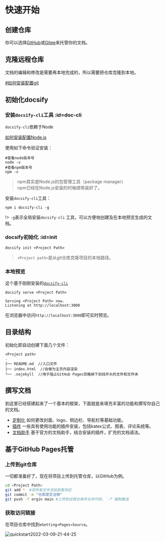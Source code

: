 # 快速开始

## 创建仓库

你可以选择[GitHub](https://github.com/)或[Gitee](https://gitee.com/)来托管你的文档。

## 克隆远程仓库

文档的编辑和修改是需要再本地完成的，所以需要把仓库克隆到本地。

[#如何安装配置git](https://www.runoob.com/git/git-install-setup.html)

## 初始化docsify

### 安装`docsify-cli`工具 :id=doc-cli

`docsify-cli`依赖于Node

[如何安装配置Node.js](https://www.runoob.com/nodejs/nodejs-install-setup.html)

使用如下命令验证安装：
```shell
#查看node版本号
node -v
#查看npm版本号
npm -v
```

> npm其实是Node.js的包管理工具（package manager）</br>npm已经在Node.js安装的时候顺带装好了。

安装`docsify-cli`工具：

```shell
npm i docsify-cli -g
```

!> `-g`表示全局安装`docsify-cli` 工具，可以方便地创建及在本地预览生成的文档。

### docsify初始化 :id=init

```shell
docsify init <Project Path>
```
> `<Project path>`是从git仓库克隆项目的本地路径。

### 本地预览

这个基于刚刚安装的[`docsify-cli`](#doc-cli)

```shell
docsify serve <Project Path>

Serving <Project Path> now.
Listening at http://localhost:3000
```

在浏览器中访问`http://localhost:3000`即可实时预览。

## 目录结构

初始化即自动创建下面几个文件：

```text
<Project path>
.
├── README.md  //入口文件
├── index.html  //会做为主页内容渲染
└── .nojekyll  //用于阻止GitHub Pages忽略掉下划线开头的文件和文件夹
```

## 撰写文档

到这里已经搭建起来了一个基本的框架，下面就是来填充丰富的功能和撰写你自己的文档。

- [定制化](md/custom.md)  如何更改封面、logo、侧边栏、导航栏等基础功能。
- [插件](md/plugins.md)  一些具有使用功能的插件安装，包括katex公式、图表、评论系统等。
- [文档助手](md/helper.md)  基于官方的文档助手，结合安装的插件，扩充的文档语法。

## 基于GitHub Pages托管

### 上传到git仓库

一切都准备好了，现在将项目上传到托管仓库，以GitHub为例。

```bash
cd <Project Path>
git add *  #将所有文件添加到暂存区
git commit -m "仓库提交注释"  
git push -f orgin main #上传到远程仓库并合并代码，`-f`强制推送
```

### 获取访问链接

在项目仓库中找到`⚙️Setting➔Pages➔Source`。

<img src="https://linley.oss-cn-shanghai.aliyuncs.com/typora_image/quickstart2022-03-09-21-44-25.png" alt="quickstart2022-03-09-21-44-25" width="" height="">